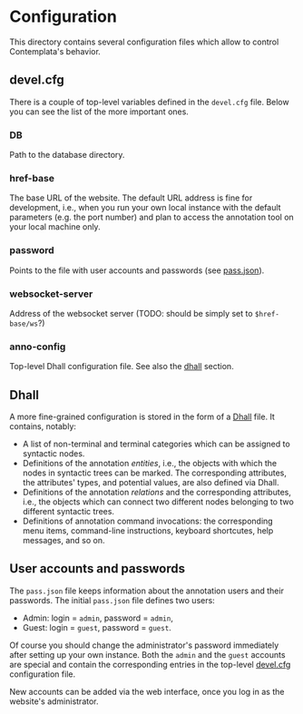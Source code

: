 # Configuration

This directory contains several configuration files which allow to control
Contemplata's behavior.


## devel.cfg

There is a couple of top-level variables defined in the `devel.cfg` file. Below
you can see the list of the more important ones.

### DB 

Path to the database directory.

### href-base

The base URL of the website. The default URL address is fine for development,
i.e., when you run your own local instance with the default parameters (e.g. the
port number) and plan to access the annotation tool on your local machine only.

### password

Points to the file with user accounts and passwords (see
[pass.json](#pass.json)).

### websocket-server 

Address of the websocket server (TODO: should be simply set to `$href-base/ws`?)

### anno-config 

Top-level Dhall configuration file.  See also the [dhall](#dhall) section.


## Dhall

A more fine-grained configuration is stored in the form of a [Dhall][dhall]
file. It contains, notably:

* A list of non-terminal and terminal categories which can be assigned to
  syntactic nodes.
* Definitions of the annotation *entities*, i.e., the objects with which the nodes
  in syntactic trees can be marked. The corresponding attributes, the
  attributes' types, and potential values, are also defined via Dhall.
* Definitions of the annotation *relations* and the corresponding attributes,
  i.e., the objects which can connect two different nodes belonging to two
  different syntactic trees.
* Definitions of annotation command invocations: the corresponding menu items,
  command-line instructions, keyboard shortcutes, help messages, and so on.

## User accounts and passwords

The `pass.json` file keeps information about the annotation users and their
passwords.  The initial `pass.json` file defines two users:

* Admin: login = `admin`, password = `admin`,
* Guest: login = `guest`, password = `guest`.

Of course you should change the administrator's password immediately after
setting up your own instance. Both the `admin` and the `guest` accounts are
special and contain the corresponding entries in the top-level
[devel.cfg](#devel.cfg) configuration file.

New accounts can be added via the web interface, once you log in as the
website's administrator.



[dhall]: https://github.com/dhall-lang/dhall-lang "Dhall"
